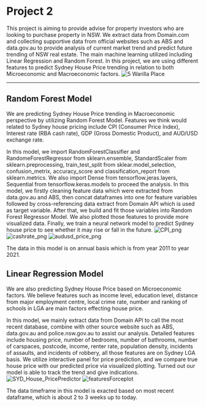 # Project 2
This project is aiming to provide advise for property investors who are looking to purchase property in NSW.
We extract data from Domain.com and collecting supportive data from official websites such as ABS and data.gov.au to provide analysis of current market trend and predict future trending of NSW real estate.
The main machine learning utilized including Linear Regression and Random Forest. 
In this project, we are using different features to predict Sydney House Price trending in relation to both Microeconomic and Macroeconomic factors.
![5 Warilla Place](https://user-images.githubusercontent.com/86837854/138535868-cbc8a55e-51be-4c30-9113-ae3a828e436e.jpg)
 
---
Random Forest Model
---
We are predicting Sydney House Price trending in Macroeconomic perspective by utilizing Random Forest Model. Features we think would related to Sydney house pricing include CPI (Consumer Price Index), Interest rate (RBA cash rate), GDP (Gross Domestic Product), and AUD/USD exchange rate. 


In this model, we import RandomForestClassifier and RandomeForestRegressor from sklearn.ensemble, StandardScaler from sklearn.preprocessing, train_test_split from sklear.model_selection, confusion_metrix, accuracy_score and classification_report from sklearn.metrics. We also import Dense from tensorflow.jeras.layers, Sequential from tensorflow.keras.models to proceed the analysis. In this model, we firstly cleaning feature data which were extracted from data.gov.au and ABS, then concat dataframes into one for feature variables followed by cross-referencing data extract from Domain API which is used as target variable. After that, we build and fit those variables into Random Forest Regressor Model.  We also plotted those features to provide more visualized data. Finally, we train a neural network model to predict Sydney house price to see whether it may rise or fall in the future.
![CPI_png](https://user-images.githubusercontent.com/86837854/138587062-482f5934-199f-438f-bf0c-323b8bba713d.PNG)
![cashrate_png](https://user-images.githubusercontent.com/86837854/138587070-6a1a55fd-7708-4cb7-9827-d37177e9a669.PNG)
![audusd_price_png](https://user-images.githubusercontent.com/86837854/138587074-809e89ba-3a7f-494a-b7f0-14cabce9bef3.PNG)

The data in this model is on annual basis which is from year 2011 to year 2021.

Linear Regression Model
---
We are also predicting Sydney House Price based on Microeconomic factors. We believe features such as income level, education level, distance from major employment centre, local crime rate, number and ranking of schools in LGA are main factors effecting house price. 


In this model, we mainly extract data from Domain API to call the most recent database, combine with other source website such as ABS, data.gov.au and police.nsw.gov.au to assist our analysis. Detailed features include housing price, number of bedrooms, number of bathrooms, number of carspaces, postcode, income, renter rate, population density, incidents of assaults, and incidents of robbery, all those features are on Sydney LGA basis. We utilize interactive panel for price prediction, and we compare true house price with our predicted price via visualized plotting. Turned out our model is able to track the trend and give indications. 
![SYD_House_PricePredictor](https://user-images.githubusercontent.com/86837854/138587910-2829bcfb-8dc7-46b6-9232-c21a70dae9a2.gif)
![featuresForceplot](https://user-images.githubusercontent.com/86837854/138587914-581ad0bb-423e-42de-ad06-58e39e6ae7f1.gif)


The data timeframe in this model is exacted based on most recent dataframe, which is about 2 to 3 weeks up to today. 
